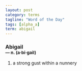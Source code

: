 ```yaml
---
layout: post
category: terms
tagline: "Word of the Day"
tags: [alpha_a]
term: abigail
---
```


<h3>Abigail<br/> <small>&mdash; n. (a<span>&middot;</span>bi<span>&middot;</span>gail)</small></h3>
<p><ol><li>a strong gust within a nunnery</li>
</ol></p>
